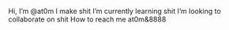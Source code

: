 Hi, I’m @at0m
I make shit
I’m currently learning shit
I’m looking to collaborate on shit
How to reach me at0m&8888
